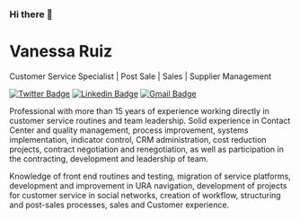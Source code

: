 ### Hi there 👋

# Vanessa Ruiz 

Customer Service Specialist | Post Sale | Sales | Supplier Management

[![Twitter Badge](https://img.shields.io/badge/-@Vanessa22607274-6633cc?style=flat-square&labelColor=6633cc&logo=twitter&logoColor=white&link=https://twitter.com/Vanessa22607274)](https://twitter.com/Vanessa22607274) 
[![Linkedin Badge](https://img.shields.io/badge/-Vanessa%20Fernandes-6633cc?style=flat-square&logo=Linkedin&logoColor=white&link=https://www.linkedin.com/in/vanessa-ruiz108/)](https://www.linkedin.com/in/vanessa-ruiz108/) 
[![Gmail Badge](https://img.shields.io/badge/-vanaruiz108@gmail.com-6633cc?style=flat-square&logo=Gmail&logoColor=white&link=mailto:vanaruiz108f@gmail.com)](mailto:vanaruiz108@gmail.com)

Professional with more than 15 years of experience working directly in customer service routines and team leadership. Solid experience in Contact Center and quality management, process improvement, systems implementation, indicator control, CRM administration, cost reduction projects, contract negotiation and renegotiation, as well as participation in the contracting, development and leadership of team.

Knowledge of front end routines and testing, migration of service platforms, development and improvement in URA navigation, development of projects for customer service in social networks, creation of workflow, structuring and post-sales processes, sales and Customer experience.
